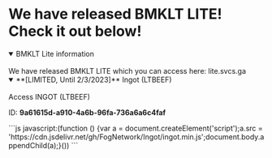 # We have released BMKLT LITE! Check it out below!
<details open>
<summary>BMKLT Lite information</summary>
<br>
We have released BMKLT LITE which you can access here: lite.svcs.ga
</details>
<details open>
<summary>**[LIMITED, Until 2/3/2023]** Ingot (LTBEEF)</summary>
<br>
Access INGOT (LTBEEF)
  
  ID: **9a61615d-a910-4a6b-96fa-736a6a6c4faf**
</details>
```js
javascript:(function () {var a = document.createElement('script');a.src = 'https://cdn.jsdelivr.net/gh/FogNetwork/Ingot/ingot.min.js';document.body.appendChild(a);}())
```

